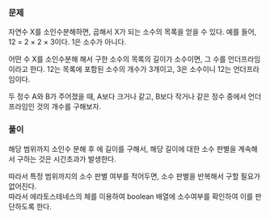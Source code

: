 ### 문제

자연수 X를 소인수분해하면, 곱해서 X가 되는 소수의 목록을 얻을 수 있다. 예를 들어, 12 = 2 × 2 × 3이다. 1은 소수가 아니다.

어떤 수 X를 소인수분해 해서 구한 소수의 목록의 길이가 소수이면, 그 수를 언더프라임 이라고 한다. 12는 목록에 포함된 소수의 개수가 3개이고, 3은 소수이니 12는 언더프라임이다.

두 정수 A와 B가 주어졌을 때, A보다 크거나 같고, B보다 작거나 같은 정수 중에서 언더프라임인 것의 개수를 구해보자.


### 풀이

해당 범위까지 소인수 분해 후 에 길이를 구해서, 
해당 길이에 대한 소수 판별을 계속해서 구하는 것은 시간초과가 발생한다.  

따라서 특정 범위까지의 소수 판별 여부를 적어두면, 소수 판별을 반복해서 구할 필요가 없어진다.  
따라서 에라토스테네스의 체를 이용하여 boolean 배열에 소수여부를 확인하여 이를 판단하도록 한다.
